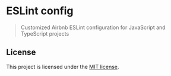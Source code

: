 # ESLint config

> Customized Airbnb ESLint configuration for JavaScript and TypeScript projects

## License
This project is licensed under the [MIT license](LICENSE).
